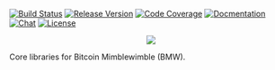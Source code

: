 [![Build Status](https://dev.azure.com/37miners/37miners/_apis/build/status/37miners.bmw?branchName=main)](https://dev.azure.com/37miners/37miners/_build?definitionId=3)
[![Release Version](https://img.shields.io/github/v/release/37miners/bmw.svg)](https://github.com/37miners/bmw/releases)
[![Code Coverage](https://img.shields.io/static/v1?label=Code%20Coverage&message=89.34%&color=blue)](https://37miners.github.io/bmw/code_coverage.html)
[![Docmentation](https://img.shields.io/static/v1?label=Documentation&message=Rustdoc&color=red)](https://37miners.github.io/bmw/)
[![Chat](https://img.shields.io/static/v1?label=Chat&message=Discord&color=green)](https://discord.gg/JsVjDwKfHc)
[![License](https://img.shields.io/github/license/37miners/bmw.svg)](https://github.com/37miners/bmw/blob/master/LICENSE)

<p align="center">
<img src="https://user-images.githubusercontent.com/7232183/183282880-e3fac338-7ea6-44ab-b7f2-40c605d297c2.jpeg"/>
</p>

Core libraries for Bitcoin Mimblewimble (BMW).
